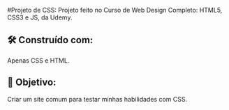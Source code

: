 #Projeto de CSS:
Projeto feito no Curso de Web Design Completo: HTML5, CSS3 e JS, da Udemy.
## 🛠️ Construído com:
Apenas CSS e HTML.
## 🚀 Objetivo:
Criar um site comum para testar minhas habilidades com CSS.
